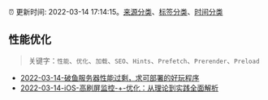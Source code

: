 :alarm_clock: 更新时间: 2022-03-14 17:14:15。[来源分类](../README.md)、[标签分类](../TAGS.md)、[时间分类](../TIMELINE.md)

## 性能优化


> 关键字：`性能`、`优化`、`加载`、`SEO`、`Hints`、`Prefetch`、`Prerender`、`Preload`



- [2022-03-14-破鱼服务器性能过剩，求可部署的好玩程序](https://www.v2ex.com/t/840325) 
- [2022-03-14-iOS-高刷屏监控-+-优化：从理论到实践全面解析](https://toutiao.io/k/yunu9qi) 